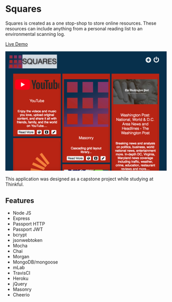 # Squares
Squares is created as a one stop-shop to store online resources. These resources can include anything from a personal reading list to an environmental scanning log. 

[Live Demo](https://squaresapp.herokuapp.com/)

![Squares Screenshot](/public/Images/screenshot_2.png "Squares Screenshot")

This application was designed as a capstone project while studying at Thinkful.

## Features
- Node JS
- Express
- Passport HTTP
- Passport JWT
- bcrypt
- jsonwebtoken
- Mocha
- Chai
- Morgan
- MongoDB/mongoose
- mLab
- TravisCI
- Heroku
- jQuery
- Masonry
- Cheerio

